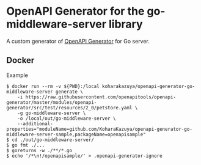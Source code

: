# OpenAPI Generator for the go-middleware-server library

A custom generator of [OpenAPI Generator][] for Go server.

## Docker

Example

```console
$ docker run --rm -v ${PWD}:/local koharakazuya/openapi-generator-go-middleware-server generate \
    -i https://raw.githubusercontent.com/openapitools/openapi-generator/master/modules/openapi-generator/src/test/resources/2_0/petstore.yaml \
    -g go-middleware-server \
    -o /local/out/go-middleware-server \
    --additional-properties="moduleName=github.com/KoharaKazuya/openapi-generator-go-middleware-server-sample,packageName=openapisample"
$ cd ./out/go-middleware-server/
$ go fmt ./...
$ goreturns -w ./**/*.go
$ echo '/*\n!/openapisample/' > .openapi-generator-ignore
```

[OpenAPI Generator]: https://openapi-generator.tech/
